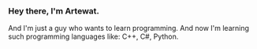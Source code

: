 ### Hey there, I'm Artewat.
And I'm just a guy who wants to learn programming.
And now I'm learning such programming languages like: C++, C#, Python.
